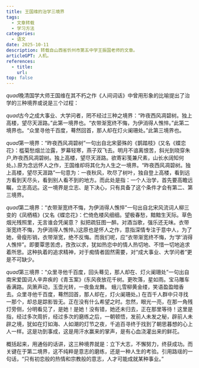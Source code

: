 ```yaml
---
title: 王国维的治学三境界
tags: 
  - 文章转载
  - 学习方法
categories: 
  - 语文
date: 2025-10-11    
description: 转载自山西省忻州市第五中学王振国老师的文章。
articleGPT: 人机。
references: 
  - title: 
    url: 
top: false
---
```

$quad$晚清国学大师王国维在其不朽之作《人间词话》中曾用形象的比喻提出了治学的三种境界或说是三个过程：

$quad$古今之成大事业、大学问者，罔不经过三种之境界：“昨夜西风凋碧树。独上高楼，望尽天涯路。”此第一境界也。“衣带渐宽终不悔，为伊消得人憔悴。”此第二境界也。“众里寻他千百度，蓦然回首，那人却在灯火阑珊处。”此第三境界也。

$quad$第一境界：“昨夜西风凋碧树”一句出自北宋晏殊的《鹊踏枝》(又名《蝶恋花》：槛菊愁烟兰泣露，罗幕轻寒，燕子双飞去。明月不谙离恨苦，斜光到晓穿朱户,昨夜西风凋碧树。独上高楼，望尽天涯路。欲寄彩笺兼尺素，山长水阔知何处。).原为念远怀人之作，王国维却将其化为人生之一境界。“昨夜西风凋碧树。独上高楼，望尽天涯路”一句意为：一夜秋风，吹尽了树叶，独自登上高楼，看到远方看到天尽头，看到别人看不到的地方。而此处是指：一个人治学，首先要高瞻远瞩，立志高远。这一境界是立志、是下决心，只有具备了这个条件才会有第二、第三境界。

$quad$第二境界：“衣带渐宽终不悔，为伊消得人憔悴”一句出自北宋风流词人柳三变的《凤栖梧》(又名《蝶恋花》：伫倚危楼风细细。望极春愁，黯黯生天际。草色烟光残照里，无言谁会凭阑意？ 拟把疏狂图一醉。对酒当歌，强乐还无味。衣带渐宽终不悔，为伊消得人憔悴。)这原也是怀人之作，意指深情专注于意中人，为了她，骨瘦形销，衣带渐宽，绝不反悔。而我们呢，应“衣带渐宽终不悔，为‘学’消得人憔悴”。即要覃思苦虑，孜孜以求，犹如热恋中的情人热切地、不惜一切地追求着所思。这种执着的追求精神，对于痴情者固然需要，对“成大事业、大学问者”更是不可缺少。

$quad$第三境界：“众里寻他千百度，回头蓦见，那人却在、灯火阑珊处”一句出自南宋爱国词人辛弃疾的《青玉案》(东风夜放花千树。更吹落，星如雨。宝马雕车香满路。凤箫声动，玉壶光转，一夜鱼龙舞。 蛾儿雪柳黄金缕，笑语盈盈暗香去。众里寻他千百度，蓦然回首，那人却在，灯火阑珊处。) 在百千人群中只寻找一那个，却总是踪影皆无。正在没有什么希望之时。忽然，眼光一亮，在那一角残灯旁侧，分明看见了，是她！是她！没有错，她还未归去，正在那里等待！这里是指，经过多次周折，经过多次的磨练之后，一朝顿悟，发前人未发之秘，辟前人未辟之境，犹如在灯如海、人如潮的灯节之夜，千追百寻终于找到了朝思暮想的心上人一样。这是功到事成，这是用汗水赢来的掌声，是有心血浇灌出来的鲜花。

概括起来，用通俗的话讲，这三种境界就是：立下大志，不懈努力，终获成功。而关键在于第二境界，这不纯粹是意志的磨练，还是一种人生的考验。引用路瑶的一句话，“只有初恋般的热情和宗教般的意志，人才可能成就某种事业。”
